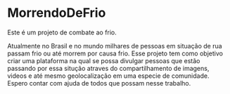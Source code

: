 # MorrendoDeFrio

Este é um projeto de combate ao frio.

Atualmente no Brasil e no mundo milhares de pessoas em situação de rua passam frio ou até morrem por causa frio. Esse projeto tem como objetivo criar uma plataforma na qual se possa divulgar pessoas que estão passando por essa situção atraves do compartilhamento de imagens, videos e até mesmo geolocalização em uma especie de comunidade. Espero contar com ajuda de todos que possam nesse trabalho.
